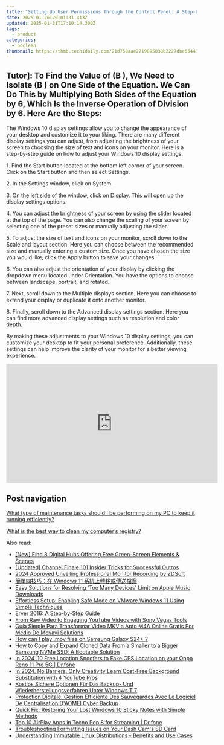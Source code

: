 ```yaml
---
title: "Setting Up User Permissions Through the Control Panel: A Step-by-Step Guide by YL Computing"
date: 2025-01-26T20:01:31.413Z
updated: 2025-01-31T17:10:14.300Z
tags:
  - product
categories:
  - pcclean
thumbnail: https://thmb.techidaily.com/21d750aae2719895038b2227dbe654436e7eab5cd169e60147ad8254a28d3e9b.jpg
---
```


## Tutor]: To Find the Value of \(B \), We Need to Isolate \(B \) on One Side of the Equation. We Can Do This by Multiplying Both Sides of the Equation by 6, Which Is the Inverse Operation of Division by 6. Here Are the Steps:

The Windows 10 display settings allow you to change the appearance of your desktop and customize it to your liking. There are many different display settings you can adjust, from adjusting the brightness of your screen to choosing the size of text and icons on your monitor. Here is a step-by-step guide on how to adjust your Windows 10 display settings. 

1\. Find the Start button located at the bottom left corner of your screen. Click on the Start button and then select Settings.

2\. In the Settings window, click on System.

3\. On the left side of the window, click on Display. This will open up the display settings options. 

4\. You can adjust the brightness of your screen by using the slider located at the top of the page. You can also change the scaling of your screen by selecting one of the preset sizes or manually adjusting the slider.

5\. To adjust the size of text and icons on your monitor, scroll down to the Scale and layout section. Here you can choose between the recommended size and manually entering a custom size. Once you have chosen the size you would like, click the Apply button to save your changes.

6\. You can also adjust the orientation of your display by clicking the dropdown menu located under Orientation. You have the options to choose between landscape, portrait, and rotated.

7\. Next, scroll down to the Multiple displays section. Here you can choose to extend your display or duplicate it onto another monitor.

8\. Finally, scroll down to the Advanced display settings section. Here you can find more advanced display settings such as resolution and color depth. 

By making these adjustments to your Windows 10 display settings, you can customize your desktop to fit your personal preference. Additionally, these settings can help improve the clarity of your monitor for a better viewing experience.

<!-- affiliate ads begin -->
<iframe width="560" height="315" src="https://www.youtube.com/embed/_SbYznUy_zY?si=ThBkP934r3mizi48" title="YouTube video player" frameborder="0" allow="accelerometer; autoplay; clipboard-write; encrypted-media; gyroscope; picture-in-picture; web-share" referrerpolicy="strict-origin-when-cross-origin" allowfullscreen></iframe>
<!-- affiliate ads end -->

## Post navigation

[What type of maintenance tasks should I be performing on my PC to keep it running efficiently?](https://tools.techidaily.com/pcclean/products/)

[What is the best way to clean my computer’s registry?](https://tools.techidaily.com/pcclean/products/)

<ins class="adsbygoogle"
     style="display:block"
     data-ad-format="autorelaxed"
     data-ad-client="ca-pub-7571918770474297"
     data-ad-slot="1223367746"></ins>

<ins class="adsbygoogle"
     style="display:block"
     data-ad-client="ca-pub-7571918770474297"
     data-ad-slot="8358498916"
     data-ad-format="auto"
     data-full-width-responsive="true"></ins>

<span class="atpl-alsoreadstyle">Also read:</span>
<div><ul>
<li><a href="https://youtube-web.techidaily.com/ind-8-digital-hubs-offering-free-green-screen-elements-and-scenes/"><u>[New] Find 8 Digital Hubs Offering Free Green-Screen Elements & Scenes</u></a></li>
<li><a href="https://youtube-web.techidaily.com/ed-channel-finale-101-insider-tricks-for-successful-outros/"><u>[Updated] Channel Finale 101 Insider Tricks for Successful Outros</u></a></li>
<li><a href="https://screen-activity-recording.techidaily.com/2024-approved-unveiling-professional-monitor-recording-by-zdsoft/"><u>2024 Approved Unveiling Professional Monitor Recording by ZDSoft</u></a></li>
<li><a href="https://discover-bits.techidaily.com/1728504421610-windows-11/"><u>簡單四技巧：在 Windows 11 系統上轉移或傳送檔案</u></a></li>
<li><a href="https://discover-bits.techidaily.com/easy-solutions-for-resolving-too-many-devices-limit-on-apple-music-downloads/"><u>Easy Solutions for Resolving 'Too Many Devices' Limit on Apple Music Downloads</u></a></li>
<li><a href="https://discover-bits.techidaily.com/effortless-setup-enabling-safe-mode-on-vmware-windows-11-using-simple-techniques/"><u>Effortless Setup: Enabling Safe Mode on VMware Windows 11 Using Simple Techniques</u></a></li>
<li><a href="https://discover-bits.techidaily.com/erver-2016-a-step-by-step-guide/"><u>Erver 2016: A Step-by-Step Guide</u></a></li>
<li><a href="https://youtube-clips.techidaily.com/from-raw-video-to-engaging-youtube-videos-with-sony-vegas-tools/"><u>From Raw Video to Engaging YouTube Videos with Sony Vegas Tools</u></a></li>
<li><a href="https://win-brilliant.techidaily.com/guia-simple-para-transformar-video-mkv-a-apto-m4a-online-gratis-por-medio-de-movavi-solutions/"><u>Guía Simple Para Transformar Video MKV a Apto M4A Online Gratis Por Medio De Movavi Solutions</u></a></li>
<li><a href="https://phone-solutions.techidaily.com/how-can-i-play-mov-files-on-samsung-galaxy-s24plus-by-aiseesoft-video-converter-play-mov-on-android/"><u>How can I play .mov files on Samsung Galaxy S24+ ?</u></a></li>
<li><a href="https://discover-bits.techidaily.com/how-to-copy-and-expand-cloned-data-from-a-smaller-to-a-bigger-samsung-nvme-ssd-a-bootable-solution/"><u>How to Copy and Expand Cloned Data From a Smaller to a Bigger Samsung NVMe SSD: A Bootable Solution</u></a></li>
<li><a href="https://android-location.techidaily.com/in-2024-10-free-location-spoofers-to-fake-gps-location-on-your-oppo-reno-11-pro-5g-drfone-by-drfone-virtual/"><u>In 2024, 10 Free Location Spoofers to Fake GPS Location on your Oppo Reno 11 Pro 5G | Dr.fone</u></a></li>
<li><a href="https://youtube-sure.techidaily.com/24-no-barriers-only-creativity-learn-cost-free-background-substitution-with-4-youtube-pros/"><u>In 2024, No Barriers, Only Creativity Learn Cost-Free Background Substitution with 4 YouTube Pros</u></a></li>
<li><a href="https://discover-bits.techidaily.com/kostlos-sichere-optionen-fur-das-backup-und-wiederherstellungsverfahren-unter-windows-t-7/"><u>Kostlos Sichere Optionen Für Das Backup- Und Wiederherstellungsverfahren Unter Windows T 7</u></a></li>
<li><a href="https://discover-bits.techidaily.com/protection-digitale-gestion-efficiente-des-sauvegardes-avec-le-logiciel-de-centralisation-daomei-cyber-backup/"><u>Protection Digitale: Gestion Efficiente Des Sauvegardes Avec Le Logiciel De Centralisation D'AOMEI Cyber Backup</u></a></li>
<li><a href="https://discover-bits.techidaily.com/quick-fix-restoring-your-lost-windows-10-sticky-notes-with-simple-methods/"><u>Quick Fix: Restoring Your Lost Windows 10 Sticky Notes with Simple Methods</u></a></li>
<li><a href="https://screen-mirror.techidaily.com/top-10-airplay-apps-in-tecno-pop-8-for-streaming-drfone-by-drfone-android/"><u>Top 10 AirPlay Apps in Tecno Pop 8 for Streaming | Dr.fone</u></a></li>
<li><a href="https://discover-bits.techidaily.com/troubleshooting-formatting-issues-on-your-dash-cams-sd-card/"><u>Troubleshooting Formatting Issues on Your Dash Cam's SD Card</u></a></li>
<li><a href="https://some-tips.techidaily.com/1726808666644-understanding-immutable-linux-distributions-benefits-and-use-cases/"><u>Understanding Immutable Linux Distributions - Benefits and Use Cases</u></a></li>
</ul></div>

